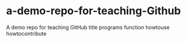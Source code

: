 # a-demo-repo-for-teaching-Github
A demo repo for teaching GitHub
title
programs
function
howtouse
howtocontribute

